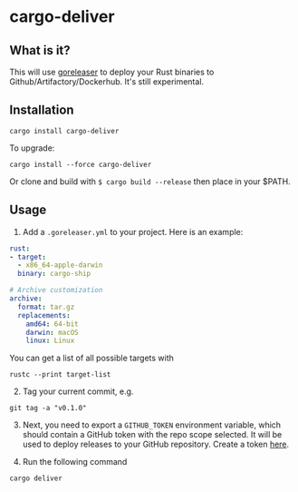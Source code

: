 # cargo-deliver


## What is it?

This will use [goreleaser](https://goreleaser.com) to deploy your Rust binaries to Github/Artifactory/Dockerhub.
It's still experimental.


## Installation

```
cargo install cargo-deliver
```

To upgrade:

```
cargo install --force cargo-deliver
```

Or clone and build with `$ cargo build --release` then place in your $PATH.


## Usage

1. Add a `.goreleaser.yml` to your project. Here is an example:

```yaml
rust:
- target:
  - x86_64-apple-darwin
  binary: cargo-ship

# Archive customization
archive:
  format: tar.gz
  replacements:
    amd64: 64-bit
    darwin: macOS
    linux: Linux
```

You can get a list of all possible targets with 

```
rustc --print target-list
```


2. Tag your current commit, e.g.

```
git tag -a "v0.1.0"
```

3. Next, you need to export a `GITHUB_TOKEN` environment variable, which should contain a GitHub token with the repo scope selected. It will be used to deploy releases to your GitHub repository. Create a token [here](https://github.com/settings/tokens/new).

4. Run the following command

```
cargo deliver
```
